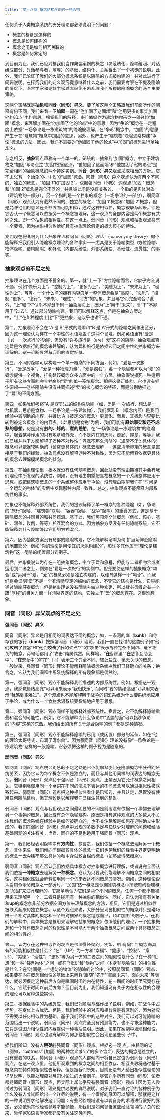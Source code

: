 ```yaml
---
title: '第十八章 概念结构理论的一些影响'
---
```


任何关于人类概念系统的充分理论都必须说明下列问题：

- 概念的根基是怎样的
- 概念是如何建构的
- 概念之间是如何相瓦关联的
- 概念是如何界定的

到目前为止，我们已经对被我们当作典型案例的概念（次范畴化、隐喻蕴涵、对话组成部分、对话参与者，等等）的基础、结构化、关系给出了一个初步的说明。此外，我们已论证了我们的大部分概念系统是以隐喻的方式被构建的，并对此进行了简要说明。在探究我们的定义观究竟意味着什么之前，我们需要考察在不提及隐喻的情况下，语言学家和逻辑学家过去经常用來处理我们所称的隐喻概念的两个主要策略。

这两个策略就是**抽象**和**同音（同形）异义**。要了解这两个策略跟我们前面所作的阐释有何不同，我们来看一下**加固**一词在“他加固了这面墙”和“他用更多的事实加固他的论点”中的意思。根据我们的解释，我们依据作为建筑物完形之一部分的“加固”概念，来理解加固在“他加固了他的论点”中的意思。因为“争论”概念在一定程度上依据“一场争论是一栋建筑物”的隐喻被理解，在“争论”概念中，“加固”的意思产生于在“建筑物”概念中加固的意思，另外，也产生于“建筑物”隐喻通常构建“争论”概念的方法。因此，我们不需要对“他加固了他的论点”中加固”的概念进行单独定义。

与之相反，**抽象**观点声称有一个单一的、笼统的、抽象的“加固”概念，中立于建筑物之“加固”与论点之“加固'根据这点，“他加固了这面墙”和“他加固了他的论点”是完全相同的抽象概念的两个特殊实例。**同音（同形）异义**观点采取相反的方针。它不主张有一个抽象的、中性的“加固”概念，同音（同形）异义观点认为有两个不同的、独立的概念，“加固 1”和“加固 2”。依据强同音（同形）词观点“加固 1 概念和“加固 2”概念是完全不同的，并且彼此间是没有关系的，一个指的是实体对象（建筑物的一部分），另一个指的是一个抽象的概念（一场争论的一部分），弱同音（同形）观点认为有截然不同的、独立的概念，“加固 1”概念和“加固 2”概念，但是允许他们的意义在某些方面可能相似，通过这种相似性，概念被联系起来。但是它否认一个概念可以依据另一个概念被理解。这一观点的全部内容是两个概念有共同之处。即一个抽象的相似性。在这一点上，弱同音（同形）观点和抽象观点共有一个要素，因为抽象相似性恰好具有抽象理论假定的概念核心的特性。

我们现在将说明为什么抽象理论和同音（同形）理论 （homonymy theory）都不能解释把我们引人隐喻概念理论的各种事实——尤其是关于隐喻类型（方位隐喻、物体隐喻、结构隐喻）和特点（内部系统性、外部系统性、基础性、连贯性）的事实。

### 抽象观点的不足之处

抽象理论在几个方面是不健全的。第一，就“上一下”方位隐喻而言，它似乎完全说不通，例如“快乐为上”，“控制为上”，“更多为上”，“美德为上”，“未来为上”，“理性为上”，等等。一个什么样的拥有内容的单一整体概念会是“高度”、“快乐”、“控制'“更多”、“德行”、“未来”、“理性”、“北方”的抽象，并且与它们完全吻合？此外，“上”和“下”似乎不能处于同一抽象层次上，因为“上”用于“未来”，而“下”不能用于“过去”。通过部分隐喻构建，我们可以解释这点，但是在抽象方案之中，“上”在某种程度上比“下”更抽象，这似乎也讲不通。

第二，抽象理论不会在“A 是 B”形式的隐喻和“B 是 A”形式的隐喻之间作出区分，因为这一理论认为存在一个中性的术语涵盖了这两个领域。例如英语里有“爱是（is） 一次旅行”的隐喻，但没有“许多旅行是（are）爱”这样的隐喻。抽象观点否定爱是依据旅行的概念来理解的，认为爱和旅行是依据它们之间中性的抽象概念来理解的。这一论断显然与我们的直觉相悖。

第三，不同的隐喻可以构建一个单一概念的不同方面，例如，“爱是一次旅行”，“爱是战争”，“爱是一种物理力量”，“爱是疯狂”。每一个隐喻都可以为“爱”的概念提供一个视角，扦构建该概念众多方面中的一个方面。抽象假说探究一种适用于所有这些方面的完全抽象的“爱”的单一笼统概念。即便这是可能的，它也没有抓住要领——这些隐喻并没有共同描述“爱”的核心概念的特征，而是分别地描述了“爱”的不同方面。

第四，如果我们考察“A 是 B”形式的结构性隐喻（如，爱是一 次旅行、想法是一台机器，思想是食物、一场争论是一栋建筑物），我们发现 B （概念内容）是我们经验中较明确的内容，并且比 A（被定义的概念）更具体。而且，其概念内容要比转到被定义概念上的内容多。以“思想是食物”为例，我们可能有**原始事实和还不成熟的思想**，何是没有**煎的、烤的、煮的思想**。在“一场争论是一栋建筑物”的隐喻中，起着某种作用的只有地基和外壳，而不是内在的房间，走廊、屋顶，等等。我们已经从以下方面解释了这种不对称性：界定不那么清晰的（通常不怎么具体的〉概念可以依据较明确的（通常更具体的）概念去理解——这些清晰界定的概念是直接基于我们的经验，抽象观点没有解释这种不对称性，因为它不能解释依据更具体的概念去理解模糊概念的倾向。

第五，在抽象理论里，根本就没有任何隐喻概念，因此就没有理由期待其中会有我们理论中所发现的系统性。例如，没有理由期望把食物概念的一个系统整体应用于思想，或把建筑物概念的一个系统整体应用于争论。没有理由期望我们在“时间是一个运动的物体”的实例中发现那种内部一致性。总之，抽象观点不能解释内部系统性的事实。

抽象也不能解释外部系统性。我们的提议解释了单一概念的各种隐喻（如，争论的“旅行”隐喻、“建筑物”隐喻、“容器”隐喻、“战争”隐喻）的重叠方式，这是基于隐喻概念的共同目的和共同蕴涵。基于此，我们可预测个体概念（例如，核心、基础、涵盖、驳倒，等等）相互混合的方式。因为抽象方案没有任何隐喻系统，它不能解释为什么隐喻能以它们的方式混合。

第六，因为抽象方案没有局部的隐喻构建，它不能解释隐喻为何 扩展延伸至隐喻的闲置部分，例如“你的理论是用便宜的灰泥构建的”，和许多其他属于“理论是建筑物”这一隐喻的闲置部分的例子。

最后，抽象假说认为存在一组抽象概念，中立于爱和旅程，但能与二者相吻合或者运用到二者之上，例如在“爱是一次旅行”的实例中。但是要使这样的抽象概念“吻合”或“运用于”爱，“爱”的概念必须是独立构建的，以便有这样一个“吻合”。而我们将会证明“爱”不是一个有清晰界定的结构的概念，不管它的结构是什么，它只能通过隐喻获得概念。但是抽象理论没有隐喻去做这种构建，所以就必须假定有一个跟“旅程”的相关方面一样清晰界定的结构，它独立于“爱”的概念存在。这很难想象。

### 同音（同形）异义观点的不足之处

**强同音（同形）异义**

同音（同形）异义是用相同的词表达不同的概念，如，一条河的岸（**bank**）和你存钱的银行（**bank**）按照强同音（同形）理论，我们一直在探讨的这类例子如“他们**攻击**了要塞”和“他们**攻击**了我的论点”中的“攻击”表示两种完全不同的、毫不相关的概念。两句话都用了“攻击”纯属偶然。同样地，“**在**厨房里”“**在**慈善互助会中”、“**在**恋爱中”的“在”（in）表示三个完全不同、彼此独立、毫无关联的概念。一般说来，强同音（同形）理论不能解释隐喻概念系统中我们已经确立的关系：换言之，它认为我们阐释中所系统解释的所有现象都是偶然的。

第一，强同音（同形）观点不能解释我们描述的内部系统性。例如，根据这一观点，我感觉情绪高亢”可以用来表示“我很快乐”, 而同时“我的情绪高涨”可以用来表示“我感到更难过”。这个观点也不能解释用于战争的词汇系统为什么要系统地应用于争论，或为什么一个食物术语系统要系统地应用于思想。

第二，强同音（同形）观点同样不能解释外部系统性。换言之，它不能解释隐喻重叠和混合的可能性。例如，它不能解释为什么争论中“涵盖的面”可以指涉争论的“内容”这样的东西。我们给出的所有关于混合隐喻的例子都是这种情况。

第三，强同音（同形）观点不能解释隐喻的已用（或闲置）部分的延伸，如在“他的理论太哥特式，布满了滴水兽”。因为强同音（同形）理论没有像“一场争论是一栋建筑物”这样的一般隐喻，它必须把这样的例子视为是随意的。

**弱同音（同形）异义**

强同音（同形）观点明显的总的不足之处是它不能解释我们在隐喻概念中获得的系统关系，因为它认为每个概念不仅是独立的，而且与其他用同样的词表达的概念无关。**弱**同音（同形）观点优于强同音（同形）观点，正是因为它允许概念之间相关。它特别强调用同一个单词在不同的情况下表达的不同概念可以通过相似性被联系起来。弱同音（同形）观点把这种相似性看作是已知的，并且认定，尽管没有使用任何隐喻建构，但其理论足以解释我们已经注意到的现象。

弱同音（同形）观点与我们观点之间最明显的不同是前者没有依据一个事物去理解另一个事物的概念，因此没有总体隐喻建构。原因是持有这种观点的大多数人不关注我们的概念系统在经验中是如何被确立的，也不关注理解是如何在这种确立中形成的。我们在弱同音（同形）观点中发现的多数不足与它缺少对理解的问题和经验基础问题的关注有关。当然，同样的不足也适用于强同音（同形〉观点。

第一，我们已经表明隐喻中有**方向性**，换言之，我们依据一个概念去理解另一个概念。具体来说，我们倾向于根据较具体的概念一它们也是我们的经验中界定更明确的概念一去构建不那么具体的和本身就较含糊的概念（如那些情感概念）。

弱同音（同形）观点否认我们依据具体概念对抽象概念进行理解，或者说完全否认我们依据**一种概念**去理解另**一种概念**。它认为只要我们能理解不同概念之间的相似性，这种相似性就会解释使用同一个词来表达不同概念的情况。例如，这种理论否认当用作争论概念之一部分时，“加固”这一概念是依据建筑概念中所使用的物理概念“加固”来进行理解的。它简单地认为它们是两个不同的概念，任何一个都不能被用来去理解另一个，二者只是碰巧有一种抽象的相似性。同样，它认为所有有关**in**和**up**的概念亦非部分依据空间方位来理解概念的方法，相反，它们是通过相似性被联系起来的独立概念。从这个观点来说，大部分呈现出相似性的概念对只是碰巧由一个相对具体的概念和一个相对抽象的概念组成而已，（如“加固”的例子）。在我们的解释中，具体概念是被用来理解较抽象的概念》依照他们的理论，一个抽象概念和一个具体概念之间的相似性是不可能大于两个抽象概念之间或两个具体概念之间的相似性的。

第二，认为存在这种相似性的观点是很值得怀疑的。例如，所 有向“上”概念都具有的可能相似性是什么？ “在”（UP）为一方和“幸福”、“健康”、“控制”、“意识”、“美德”、“理性”、“更多”等为另一方的二者之间的相似性是什么？在一种“思想”和一种“易碎物体”之间，或在“想法”和“食物”之间（本身非隐喩性）的相似性是什么？在“时间是一个运动的物体”的隐喻的讨论中，按照弱同音（同形）观点，如果要在内在概念相似性的基础上来解释“跟随'“先于'“直面未来”、面向未来”等表达，就必须假定这种前后方向是瞬间时间的内在特性，在一瞬间的时间里究竟存在什么，它赋予时间以前后方向？但目前为止，我们知道没有关于内在相似性的合理的理论可以解释这些实例。

第三，根据经验中的系统对应，我们已对隐喻基础作出了说明，例如，在战斗中占优势，在身体上占优势。但是，我们经验中的对应和相似性是有区别的，因为对应不需要以任何相似性为基础。基于我们经验中的这种对应，我们可以对可能隐喻的范围给出一个说明。弱同音（同形）观点完全没有预测能力，也不寻求这种能力。它只是试图为相似性的内容提供一种事后说明。因此，如果在案例中发现相似性，弱同音（同形）观点也没有解释为何那些相似性会出现在这些例 子中。

据我们所知，没有人**明确**持强同音（同形）观点。根据这一观 点，由相同的词（例如，“buttress” [加固] 的两种含义或“in”的多个含义）表达的概念是独立的，没有重要的联系，持同音（同形）观点的人都倾向于将自己定位为弱同音（同形）观点。在这一观点里，他们所观察到的概念之间的相互依存、相互关联将通过基于概念内在特件的相似性去解释。但是据我们所知，目前还没有人给出相似性理论的详尽说明，以能处理应对我们讨论过的大量例子。尽管几乎所有同音（同形）论者都持弱同音（同形）观点，但实际上却似乎只有强同音（同形）观点 1 因为无人尝试过为弱同音（同形）理论提供必要的详尽说明。对于我们一直讨论的各种例子为什么没有人曾试图给出一个详尽的说明，有一个很好的原因可以解释，那就是这样的一种说明要求他解决这个问题：有些经验领域没有以其自身的术语进行很好的界定，必须依赖其他经验领域才能领悟，那我们是如何领悟这些经验领域的？总的说来，哲学家和语言学家都还没有关注这类问题。
